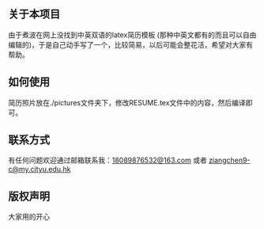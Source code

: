 ## 关于本项目
由于煮波在网上没找到中英双语的latex简历模板 (那种中英文都有的而且可以自由编辑的)，于是自己动手写了一个，比较简易，以后可能会整花活，希望对大家有帮助。
## 如何使用
简历照片放在./pictures文件夹下，修改RESUME.tex文件中的内容，然后编译即可。
## 联系方式
有任何问题欢迎通过邮箱联系我：18089876532@163.com 或者 ziangchen9-c@my.cityu.edu.hk 
## 版权声明
大家用的开心
